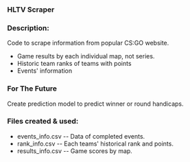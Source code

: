 ### HLTV Scraper

### Description:

Code to scrape information from popular CS:GO website.
- Game results by each individual map, not series.
- Historic team ranks of teams with points
- Events' information

### For The Future

Create prediction model to predict winner or round handicaps.
 
### Files created & used:

- events_info.csv -- Data of completed events.
- rank_info.csv -- Each teams' historical rank and points.
- results_info.csv -- Game scores by map.
